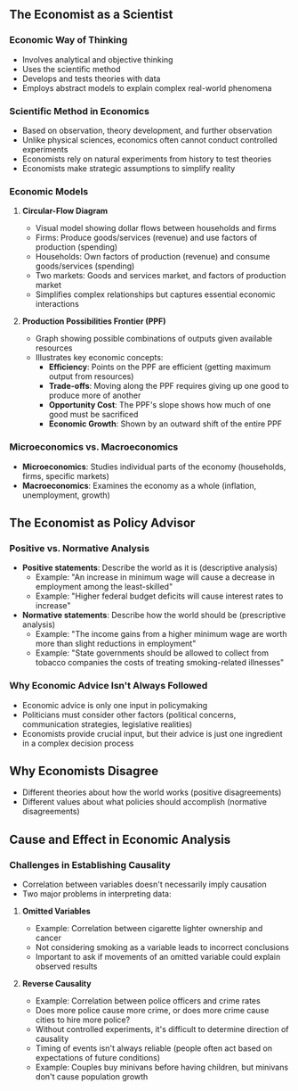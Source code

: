## The Economist as a Scientist

### Economic Way of Thinking

- Involves analytical and objective thinking
- Uses the scientific method
- Develops and tests theories with data
- Employs abstract models to explain complex real-world phenomena

### Scientific Method in Economics

- Based on observation, theory development, and further observation
- Unlike physical sciences, economics often cannot conduct controlled experiments
- Economists rely on natural experiments from history to test theories
- Economists make strategic assumptions to simplify reality

### Economic Models

1. **Circular-Flow Diagram**
    
    - Visual model showing dollar flows between households and firms
    - Firms: Produce goods/services (revenue) and use factors of production (spending)
    - Households: Own factors of production (revenue) and consume goods/services (spending)
    - Two markets: Goods and services market, and factors of production market
    - Simplifies complex relationships but captures essential economic interactions
2. **Production Possibilities Frontier (PPF)**
    
    - Graph showing possible combinations of outputs given available resources
    - Illustrates key economic concepts:
        - **Efficiency**: Points on the PPF are efficient (getting maximum output from resources)
        - **Trade-offs**: Moving along the PPF requires giving up one good to produce more of another
        - **Opportunity Cost**: The PPF's slope shows how much of one good must be sacrificed
        - **Economic Growth**: Shown by an outward shift of the entire PPF

### Microeconomics vs. Macroeconomics

- **Microeconomics**: Studies individual parts of the economy (households, firms, specific markets)
- **Macroeconomics**: Examines the economy as a whole (inflation, unemployment, growth)

## The Economist as Policy Advisor

### Positive vs. Normative Analysis

- **Positive statements**: Describe the world as it is (descriptive analysis)
    - Example: "An increase in minimum wage will cause a decrease in employment among the least-skilled"
    - Example: "Higher federal budget deficits will cause interest rates to increase"
- **Normative statements**: Describe how the world should be (prescriptive analysis)
    - Example: "The income gains from a higher minimum wage are worth more than slight reductions in employment"
    - Example: "State governments should be allowed to collect from tobacco companies the costs of treating smoking-related illnesses"

### Why Economic Advice Isn't Always Followed

- Economic advice is only one input in policymaking
- Politicians must consider other factors (political concerns, communication strategies, legislative realities)
- Economists provide crucial input, but their advice is just one ingredient in a complex decision process

## Why Economists Disagree

- Different theories about how the world works (positive disagreements)
- Different values about what policies should accomplish (normative disagreements)

## Cause and Effect in Economic Analysis

### Challenges in Establishing Causality

- Correlation between variables doesn't necessarily imply causation
- Two major problems in interpreting data:

1. **Omitted Variables**
    
    - Example: Correlation between cigarette lighter ownership and cancer
    - Not considering smoking as a variable leads to incorrect conclusions
    - Important to ask if movements of an omitted variable could explain observed results
2. **Reverse Causality**
    
    - Example: Correlation between police officers and crime rates
    - Does more police cause more crime, or does more crime cause cities to hire more police?
    - Without controlled experiments, it's difficult to determine direction of causality
    - Timing of events isn't always reliable (people often act based on expectations of future conditions)
    - Example: Couples buy minivans before having children, but minivans don't cause population growth